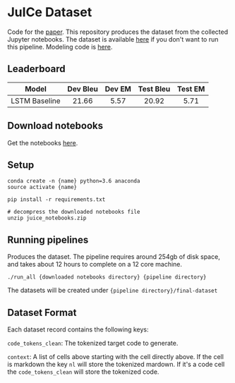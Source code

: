 # JuICe Dataset
Code for the [paper](https://arxiv.org/abs/1910.02216). This repository produces the dataset from the collected Jupyter notebooks. The dataset is available [here](https://drive.google.com/file/d/1xWDV__5hjTWVuJlXD42Ar7nkjU2hRTic/view?usp=sharing) if you don't want to run this pipeline. Modeling code is [here](https://github.com/rajasagashe/JuICe-models).

## Leaderboard

| **Model** | **Dev Bleu** | **Dev EM** | **Test Bleu** | **Test EM** | 
| :---: | :---:  | :---: | :---: | :---: |
| LSTM Baseline | 21.66 | 5.57  | 20.92 | 5.71 |


## Download notebooks
Get the notebooks [here](https://drive.google.com/file/d/1hNtknKrJyOXBM5IfApYs_YyBESLOz_6w/view?usp=sharing). 


## Setup
    conda create -n {name} python=3.6 anaconda
    source activate {name}
    
    pip install -r requirements.txt
    
    # decompress the downloaded notebooks file
    unzip juice_notebooks.zip

## Running pipelines
Produces the dataset. The pipeline requires around 254gb of disk space, and takes about 12 hours to complete on a 12 core machine.

    ./run_all {downloaded notebooks directory} {pipeline directory}
    
The datasets will be created under ```{pipeline directory}/final-dataset```

## Dataset Format
Each dataset record contains the following keys:
    
```code_tokens_clean```: The tokenized target code to generate.

```context```: A list of cells above starting with the cell directly above. If the cell is markdown the key ```nl``` will store the tokenized mardown. If it's a code cell the ```code_tokens_clean``` will store the tokenized code.
    
 




